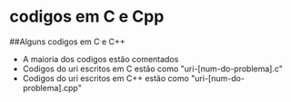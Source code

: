 # codigos em C e Cpp

##Alguns codigos em C e C++
- A maioria dos codigos estão comentados
- Codigos do uri escritos em C estão como "uri-[num-do-problema].c"
- Codigos do uri escritos em C++ estão como "uri-[num-do-problema].cpp"

